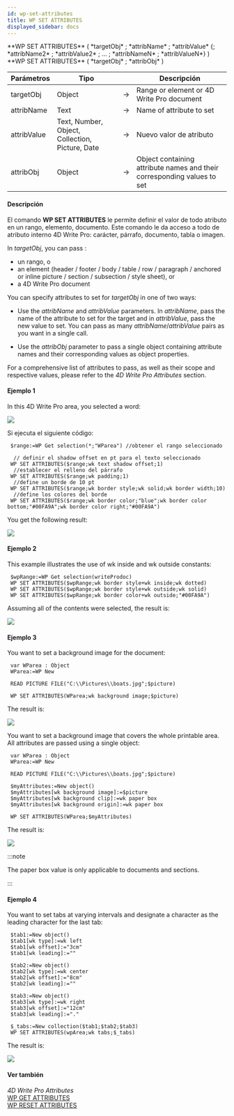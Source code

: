 ```yaml
---
id: wp-set-attributes
title: WP SET ATTRIBUTES
displayed_sidebar: docs
---
```


<!--REF #_command_.WP SET ATTRIBUTES.Syntax-->**WP SET ATTRIBUTES** ( *targetObj* ; *attribName* ; *attribValue* {; *attribName2* ; *attribValue2* ; ... ; *attribNameN* ; *attribValueN*} )<br/>**WP SET ATTRIBUTES** ( *targetObj* ; *attribObj* )<!-- END REF-->

<!--REF #_command_.WP SET ATTRIBUTES.Params-->

| Parámetros  | Tipo                                            |                             | Descripción                                                             |
| ----------- | ----------------------------------------------- | --------------------------- | ----------------------------------------------------------------------- |
| targetObj   | Object                                          | &#8594; | Range or element or 4D Write Pro document                               |
| attribName  | Text                                            | &#8594; | Name of attribute to set                                                |
| attribValue | Text, Number, Object, Collection, Picture, Date | &#8594; | Nuevo valor de atributo                                                 |
| attribObj   | Object                                          | &#8594; | Object containing attribute names and their corresponding values to set |

<!-- END REF-->

#### Descripción

El comando **WP SET ATTRIBUTES** <!--REF #_command_.WP SET ATTRIBUTES.Summary-->le permite definir el valor de todo atributo en un rango, elemento, documento.<!-- END REF--> Este comando le da acceso a todo de atributo interno 4D Write Pro: carácter, párrafo, documento, tabla o imagen.

In *targetObj*, you can pass :

- un rango, o
- an element (header / footer / body / table / row / paragraph / anchored or inline picture / section / subsection / style sheet), or
- a 4D Write Pro document

You can specify attributes to set for *targetObj* in one of two ways:

- Use the *attribName* and *attribValue* parameters. In *attribName*, pass the name of the attribute to set for the target and in *attribValue*, pass the new value to set. You can pass as many *attribName*/*attribValue* pairs as you want in a single call.

- Use the *attribObj* parameter to pass a single object containing attribute names and their corresponding values as object properties.

For a comprehensive list of attributes to pass, as well as their scope and respective values, please refer to the *4D Write Pro Attributes* section.

#### Ejemplo 1

In this 4D Write Pro area, you selected a word:

![](../../assets/en/WritePro/commands/pict2643639.en.png)

Si ejecuta el siguiente código:

```4d
 $range:=WP Get selection(*;"WParea") //obtener el rango seleccionado
 
  // definir el shadow offset en pt para el texto seleccionado
 WP SET ATTRIBUTES($range;wk text shadow offset;1)
  //establecer el relleno del párrafo
 WP SET ATTRIBUTES($range;wk padding;1)
  //define un borde de 10 pt
 WP SET ATTRIBUTES($range;wk border style;wk solid;wk border width;10)
  //define los colores del borde
 WP SET ATTRIBUTES($range;wk border color;"blue";wk border color bottom;"#00FA9A";wk border color right;"#00FA9A")
```

You get the following result:

![](../../assets/en/WritePro/commands/pict2643642.en.png)

#### Ejemplo 2

This example illustrates the use of wk inside and wk outside constants:

```4d
 $wpRange:=WP Get selection(writeProdoc)
 WP SET ATTRIBUTES($wpRange;wk border style+wk inside;wk dotted)
 WP SET ATTRIBUTES($wpRange;wk border style+wk outside;wk solid)
 WP SET ATTRIBUTES($wpRange;wk border color+wk outside;"#00FA9A")
```

Assuming all of the contents were selected, the result is:

![](../../assets/en/WritePro/commands/pict2821715.en.png)

#### Ejemplo 3

You want to set a background image for the document:

```4d
 var WParea : Object
 WParea:=WP New
 
 READ PICTURE FILE("C:\\Pictures\\boats.jpg";$picture)
 
 WP SET ATTRIBUTES(WParea;wk background image;$picture)
```

The result is:

![](../../assets/en/WritePro/commands/pict3514231.en.png)

You want to set a background image that covers the whole printable area. All attributes are passed using a single object:

```4d
 var WParea : Object
 WParea:=WP New
 
 READ PICTURE FILE("C:\\Pictures\\boats.jpg";$picture)
 
 $myAttributes:=New object()
 $myAttributes[wk background image]:=$picture
 $myAttributes[wk background clip]:=wk paper box
 $myAttributes[wk background origin]:=wk paper box

 WP SET ATTRIBUTES(WParea;$myAttributes)
```

The result is:

![](../../assets/en/WritePro/commands/pict3514233.en.png)

:::note

The paper box value is only applicable to documents and sections.

:::

#### Ejemplo 4

You want to set tabs at varying intervals and designate a character as the leading character for the last tab:

```4d
 $tab1:=New object()
 $tab1[wk type]:=wk left
 $tab1[wk offset]:="3cm"
 $tab1[wk leading]:=""
 
 $tab2:=New object()
 $tab2[wk type]:=wk center
 $tab2[wk offset]:="8cm"
 $tab2[wk leading]:=""
 
 $tab3:=New object()
 $tab3[wk type]:=wk right
 $tab3[wk offset]:="12cm"
 $tab3[wk leading]:="."
 
 $_tabs:=New collection($tab1;$tab2;$tab3)
 WP SET ATTRIBUTES(wpArea;wk tabs;$_tabs)
```

The result is:

![](../../assets/en/WritePro/commands/pict4251559.en.png)

#### Ver también

*4D Write Pro Attributes*\
[WP GET ATTRIBUTES](../commands/wp-get-attributes.md)\
[WP RESET ATTRIBUTES](../commands/wp-reset-attributes.md)